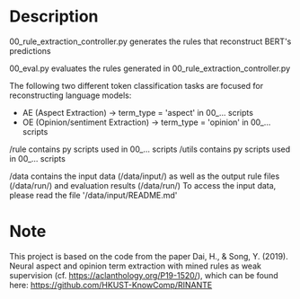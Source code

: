 # Description
00_rule_extraction_controller.py
	generates the rules that reconstruct BERT's predictions

00_eval.py
	evaluates the rules generated in 00_rule_extraction_controller.py

The following two different token classification tasks are focused for reconstructing language models:
- AE (Aspect Extraction) -> term_type = 'aspect' in 00_... scripts
- OE (Opinion/sentiment Extraction) -> term_type = 'opinion' in 00_... scripts

/rule contains py scripts used in 00_... scripts
/utils contains py scripts used in 00_... scripts

/data contains the input data (/data/input/) as well as the output rule files (/data/run/) and evaluation results (/data/run/)
To access the input data, please read the file '/data/input/README.md'

# Note
This project is based on the code from the paper Dai, H., & Song, Y. (2019). Neural aspect and opinion term extraction with mined rules as weak supervision (cf. https://aclanthology.org/P19-1520/), which can be found here: https://github.com/HKUST-KnowComp/RINANTE
